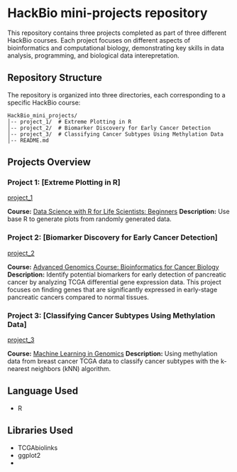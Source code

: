 # HackBio mini-projects repository

This repository contains three projects completed as part of three different HackBio courses. Each project focuses on different aspects of bioinformatics and computational biology, demonstrating key skills in data analysis, programming, and biological data interepretation.

## Repository Structure
The repository is organized into three directories, each corresponding to a specific HackBio course:
```
HackBio_mini_projects/
│-- project_1/  # Extreme Plotting in R
│-- project_2/  # Biomarker Discovery for Early Cancer Detection
│-- project_3/  # Classifying Cancer Subtypes Using Methylation Data
│-- README.md
```

## Projects Overview

### Project 1: [Extreme Plotting in R] 

[project_1](https://github.com/manal-agdada/HackBio_mini_projects/tree/main/project_1)

**Course:** [Data Science with R for Life Scientists: Beginners](https://thehackbio.com/courses/2) 
**Description:** Use base R to generate plots from randomly generated data.

### Project 2: [Biomarker Discovery for Early Cancer Detection]

[project_2](https://github.com/manal-agdada/HackBio_mini_projects/tree/main/project_2)

**Course:** [Advanced Genomics Course: Bioinformatics for Cancer Biology](https://thehackbio.com/courses/59)
**Description:** Identify potential biomarkers for early detection of pancreatic cancer by analyzing TCGA differential gene expression data. This project focuses on finding genes that are significantly expressed in early-stage pancreatic cancers compared to normal tissues.

### Project 3: [Classifying Cancer Subtypes Using Methylation Data]

[project_3](https://github.com/manal-agdada/HackBio_mini_projects/tree/main/project_3)

**Course:** [Machine Learning in Genomics](https://thehackbio.com/courses/60)
**Description:** Using methylation data from breast cancer TCGA data to classify cancer subtypes with the k-nearest neighbors (kNN) algorithm.


## Language Used
- R

## Libraries Used
- TCGAbiolinks
- ggplot2
- 
